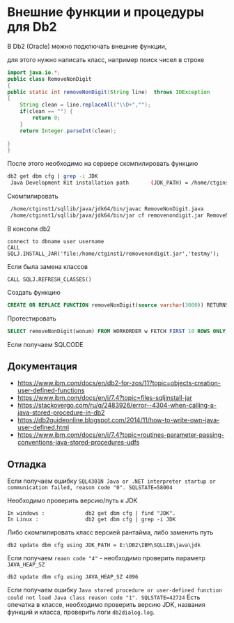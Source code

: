 # Внешние функции и процедуры для Db2

В Db2 (Oracle) можно подключать внешние функции, 

для этого нужно написать класс, например поиск чисел в строке

```java
import java.io.*;
public class RemoveNonDigit
{
public static int removeNonDigit(String line)  throws IOException 
{
    String clean = line.replaceAll("\\D+","");
    if(clean == "") {
        return 0;
    }
    return Integer.parseInt(clean);
    
}
}
```

После этого необходимо на сервере скомпилировать функцию 

```bash
db2 get dbm cfg | grep -i JDK
 Java Development Kit installation path       (JDK_PATH) = /home/ctginst1/sqllib/java/jdk64
```

Скомпилировать

```bash
 /home/ctginst1/sqllib/java/jdk64/bin/javac RemoveNonDigit.java 
 /home/ctginst1/sqllib/java/jdk64/bin/jar cf removenondigit.jar RemoveNonDigit.class 
```

В консоли db2

```db2
connect to dbname user username
CALL SQLJ.INSTALL_JAR('file:/home/ctginst1/removenondigit.jar','testmy');
```

Если была замена классов
```db2
CALL SQLJ.REFRESH_CLASSES()
```

Создать функцию
```sql
CREATE OR REPLACE FUNCTION removeNonDigit(source varchar(3000)) RETURNS INTEGER LANGUAGE JAVA DETERMINISTIC NO SQL NOT FENCED EXTERNAL NAME 'myjar:RemoveNonDigit!removeNonDigit' PARAMETER STYLE JAVA NO EXTERNAL ACTION
```

Протестировать
```sql
SELECT removeNonDigit(wonum) FROM WORKORDER w FETCH FIRST 10 ROWS ONLY;
```

Если получаем SQLCODE

## Документация

* https://www.ibm.com/docs/en/db2-for-zos/11?topic=objects-creation-user-defined-functions
* https://www.ibm.com/docs/en/i/7.4?topic=files-sqljinstall-jar
* https://stackovergo.com/ru/q/2483926/error--4304-when-calling-a-java-stored-procedure-in-db2
* https://db2guideonline.blogspot.com/2014/11/how-to-write-own-java-user-defined.html
* https://www.ibm.com/docs/en/i/7.4?topic=routines-parameter-passing-conventions-java-stored-procedures-udfs

## Отладка

Если получаем ошибку `SQL4301N Java or .NET interpreter startup or communication failed, reason code "0". SQLSTATE=58004`

Необходимо проверить версию/путь к JDK

```shell
In windows :             db2 get dbm cfg | find "JDK".
In Linux :               db2 get dbm cfg | grep -i JDK
```

Либо скомпилировать класс версией рантайма, либо заменить путь
```db2
db2 update dbm cfg using JDK_PATH = E:\DB2\IBM\SQLLIB\java\jdk
```

Если получаем `reaon code "4"` - необходимо проверить параметр `JAVA_HEAP_SZ`

```db2
db2 update dbm cfg using JAVA_HEAP_SZ 4096
```

Если получаем ошибку
`Java stored procedure or user-defined function could not load Java class reason code "1". SQLSTATE=42724`
Есть опечатка в классе, необходимо проверить версию JDK, названия функций и класса, проверить логи `db2dialog.log`.